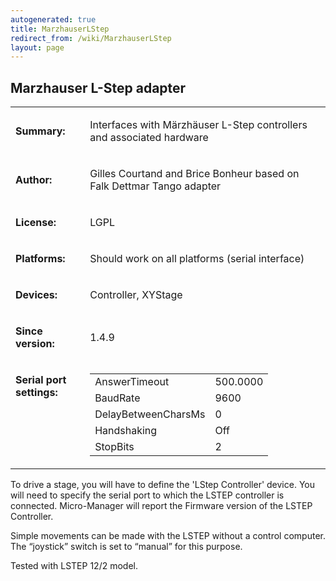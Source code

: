 ```yaml
---
autogenerated: true
title: MarzhauserLStep
redirect_from: /wiki/MarzhauserLStep
layout: page
---
```


## Marzhauser L-Step adapter

<table>
<tr>
<td markdown="1">

**Summary:**

</td>
<td markdown="1">

Interfaces with Märzhäuser L-Step controllers and associated hardware

</td>
</tr>
<tr>
<td markdown="1">

**Author:**

</td>
<td markdown="1">

Gilles Courtand and Brice Bonheur based on Falk Dettmar Tango adapter

</td>
</tr>
<tr>
<td markdown="1">

**License:**

</td>
<td markdown="1">

LGPL

</td>
</tr>
<tr>
<td markdown="1">

**Platforms:**

</td>
<td markdown="1">

Should work on all platforms (serial interface)

</td>
</tr>
<tr>
<td markdown="1">

**Devices:**

</td>
<td markdown="1">

Controller, XYStage

</td>
</tr>
<tr>
<td markdown="1">

**Since version:**

</td>
<td markdown="1">

1.4.9

</td>
</tr>
<tr>
<td markdown="1" valign=top>

**Serial port settings:**

</td>
<td markdown="1" valign=top>

|                     |          |
|---------------------|----------|
| AnswerTimeout       | 500.0000 |
| BaudRate            | 9600     |
| DelayBetweenCharsMs | 0        |
| Handshaking         | Off      |
| StopBits            | 2        |

</td>
</tr>
</table>

To drive a stage, you will have to define the 'LStep Controller' device.
You will need to specify the serial port to which the LSTEP controller
is connected. Micro-Manager will report the Firmware version of the
LSTEP Controller.

Simple movements can be made with the LSTEP without a control computer.
The “joystick” switch is set to “manual” for this purpose.

Tested with LSTEP 12/2 model.

